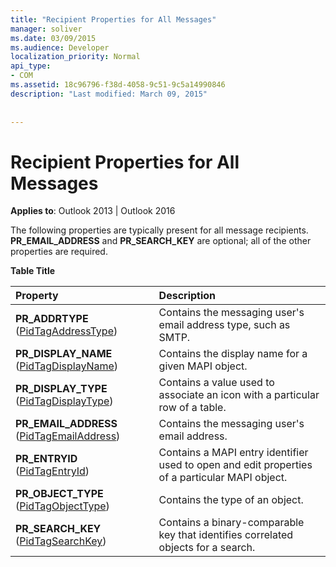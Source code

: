 ```yaml
---
title: "Recipient Properties for All Messages"
manager: soliver
ms.date: 03/09/2015
ms.audience: Developer
localization_priority: Normal
api_type:
- COM
ms.assetid: 18c96796-f38d-4058-9c51-9c5a14990846
description: "Last modified: March 09, 2015"
 
 
---
```


# Recipient Properties for All Messages

  
  
**Applies to**: Outlook 2013 | Outlook 2016 
  
The following properties are typically present for all message recipients. **PR_EMAIL_ADDRESS** and **PR_SEARCH_KEY** are optional; all of the other properties are required. 
  
**Table Title**

|**Property**|**Description**|
|:-----|:-----|
|**PR_ADDRTYPE** ([PidTagAddressType](pidtagaddresstype-canonical-property.md))  <br/> |Contains the messaging user's email address type, such as SMTP.  <br/> |
|**PR_DISPLAY_NAME** ([PidTagDisplayName](pidtagdisplayname-canonical-property.md))  <br/> |Contains the display name for a given MAPI object.  <br/> |
|**PR_DISPLAY_TYPE** ([PidTagDisplayType](pidtagdisplaytype-canonical-property.md))  <br/> |Contains a value used to associate an icon with a particular row of a table.  <br/> |
|**PR_EMAIL_ADDRESS** ([PidTagEmailAddress](pidtagemailaddress-canonical-property.md))  <br/> |Contains the messaging user's email address.  <br/> |
|**PR_ENTRYID** ([PidTagEntryId](pidtagentryid-canonical-property.md))  <br/> |Contains a MAPI entry identifier used to open and edit properties of a particular MAPI object.  <br/> |
|**PR_OBJECT_TYPE** ([PidTagObjectType](pidtagobjecttype-canonical-property.md))  <br/> |Contains the type of an object.  <br/> |
|**PR_SEARCH_KEY** ([PidTagSearchKey](pidtagsearchkey-canonical-property.md))  <br/> |Contains a binary-comparable key that identifies correlated objects for a search.  <br/> |
   

